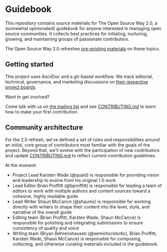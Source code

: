 # Guidebook

This repository contains source materials for The Open Source Way 2.0, a (somewhat opinionated) guidebook for anyone interested in managing open source communities. It collects best practices for initiating, nurturing, growing, and maintaining groups of passionate contributors.

The Open Source Way 2.0 refreshes [pre-existing materials](https://www.theopensourceway.org/) on these topics.

## Getting started

This project uses AsciiDoc and a git-based workflow. We track editorial, technical, governance, and marketing discussions on [their respective project boards](https://github.com/theopensourceway/guidebook/projects).

Want to get involved?

Come talk with us on [the mailing list](https://lists.theopensourceway.org/admin/lists/contrib.theopensourceway.org/) and see [CONTRIBUTING.md](https://github.com/theopensourceway/guidebook/blob/master/CONTRIBUTING.md) to learn how to make your first contribution.

## Community architecture

For the 2.0 refresh, we've defined a set of roles and responsibilities around an initial, core group of contributors most familiar with the goals of the project. Beyond that, we'll evolve with the participation of new contributors and update [CONTRIBUTING.md](https://github.com/theopensourceway/guidebook/blob/master/CONTRIBUTING.md) to reflect current contribution guidelines.

At the moment:

* Project Lead Karsten Wade (@quaid) is responsible for providing vision and leadership to evolve from his original 1.0 work
* Lead Editor Brian Proffitt (@bproffitt) is responsible for leading a team of editors to work with multiple authors and content sources toward a cohesive, highly readable guide
* Lead Writer Shaun McCance (@shaunix) is responsible for working directly with writers to shape their content into the level, style, and narrative of the overall guide
* Editing team (Brian Proffitt, Karsten Wade, Shaun McCance) is responsible for polishing and integrating submissions to ensure consistency of quality and voice
* Writing team (Bryan Behrenshausen (@semioticrobotic), Brian Proffitt, Karsten Wade, Shaun McCance) is responsible for composing, collecting, and otherwise curating materials included in the guidebook.
